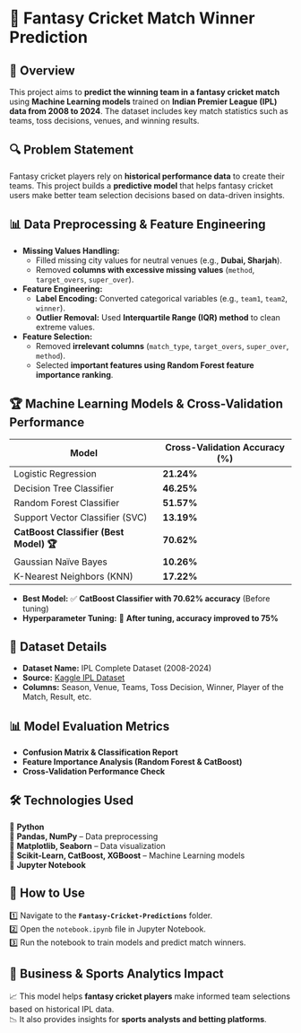 # 🏏 Fantasy Cricket Match Winner Prediction  

## 📌 Overview  
This project aims to **predict the winning team in a fantasy cricket match** using **Machine Learning models** trained on **Indian Premier League (IPL) data from 2008 to 2024**. The dataset includes key match statistics such as teams, toss decisions, venues, and winning results.  

## 🔍 Problem Statement  
Fantasy cricket players rely on **historical performance data** to create their teams. This project builds a **predictive model** that helps fantasy cricket users make better team selection decisions based on data-driven insights.  

## 📊 Data Preprocessing & Feature Engineering  
- **Missing Values Handling:**  
  - Filled missing city values for neutral venues (e.g., **Dubai, Sharjah**).  
  - Removed **columns with excessive missing values** (`method`, `target_overs`, `super_over`).  
- **Feature Engineering:**  
  - **Label Encoding:** Converted categorical variables (e.g., `team1`, `team2`, `winner`).  
  - **Outlier Removal:** Used **Interquartile Range (IQR) method** to clean extreme values.  
- **Feature Selection:**  
  - Removed **irrelevant columns** (`match_type`, `target_overs`, `super_over`, `method`).  
  - Selected **important features using Random Forest feature importance ranking**.  

## 🏆 Machine Learning Models & Cross-Validation Performance  
| Model | Cross-Validation Accuracy (%) |  
|--------|----------------------------|  
| Logistic Regression | **21.24%** |  
| Decision Tree Classifier | **46.25%** |  
| Random Forest Classifier | **51.57%** |  
| Support Vector Classifier (SVC) | **13.19%** |  
| **CatBoost Classifier (Best Model) 🏆** | **70.62%** |  
| Gaussian Naïve Bayes | **10.26%** |  
| K-Nearest Neighbors (KNN) | **17.22%** |  

- **Best Model:** ✅ **CatBoost Classifier with 70.62% accuracy** (Before tuning)  
- **Hyperparameter Tuning:** 🎯 **After tuning, accuracy improved to 75%**  

## 📂 Dataset Details  
- **Dataset Name:** IPL Complete Dataset (2008-2024)  
- **Source:** [Kaggle IPL Dataset](https://www.kaggle.com/datasets/saiprudvirajy/indian-premier-league-ipl-2008-2024)  
- **Columns:** Season, Venue, Teams, Toss Decision, Winner, Player of the Match, Result, etc.  

## 📊 Model Evaluation Metrics  
- **Confusion Matrix & Classification Report**  
- **Feature Importance Analysis (Random Forest & CatBoost)**  
- **Cross-Validation Performance Check**  

## 🛠 Technologies Used  
🔹 **Python**  
🔹 **Pandas, NumPy** – Data preprocessing  
🔹 **Matplotlib, Seaborn** – Data visualization  
🔹 **Scikit-Learn, CatBoost, XGBoost** – Machine Learning models  
🔹 **Jupyter Notebook**  

## 🚀 How to Use  
1️⃣ Navigate to the **`Fantasy-Cricket-Predictions`** folder.  
2️⃣ Open the `notebook.ipynb` file in Jupyter Notebook.  
3️⃣ Run the notebook to train models and predict match winners.  

## 📌 Business & Sports Analytics Impact  
📈 This model helps **fantasy cricket players** make informed team selections based on historical IPL data.  
📉 It also provides insights for **sports analysts and betting platforms**.  
  
